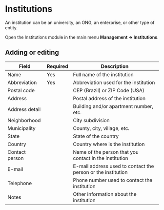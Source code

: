 # Institutions

An institution can be an university, an ONG, an enterprise, or other type of entity.

Open the Institutions module in the main menu **Management → Institutions**.

## Adding or editing

| Field | Required | Description |
| --- | --- | --- |
| Name | Yes | Full name of the institution |
| Abbreviation | Yes | Abbreviation used for the institution |
| Postal code | | CEP (Brazil) or ZIP Code (USA) |
| Address | | Postal address of the institution |
| Address detail | | Building and/or apartment number, etc. |
| Neighborhood | | City subdivision |
| Municipality | | County, city, village, etc. |
| State | | State of the country |
| Country | | Country where is the institution |
| Contact person | | Name of the person that you contact in the institution |
| E-mail | | E-mail address used to contact the person or the institution |
| Telephone | | Phone number used to contact the institution |
| Notes | | Other information about the institution |
